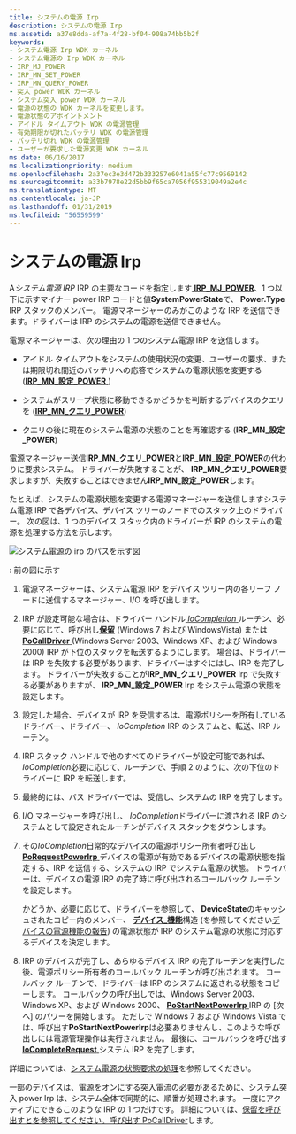 ```yaml
---
title: システムの電源 Irp
description: システムの電源 Irp
ms.assetid: a37e8dda-af7a-4f28-bf04-908a74bb5b2f
keywords:
- システム電源 Irp WDK カーネル
- システム電源の Irp WDK カーネル
- IRP_MJ_POWER
- IRP_MN_SET_POWER
- IRP_MN_QUERY_POWER
- 突入 power WDK カーネル
- システム突入 power WDK カーネル
- 電源の状態の WDK カーネルを変更します。
- 電源状態のアポイントメント
- アイドル タイムアウト WDK の電源管理
- 有効期限が切れたバッテリ WDK の電源管理
- バッテリ切れ WDK の電源管理
- ユーザーが要求した電源変更 WDK カーネル
ms.date: 06/16/2017
ms.localizationpriority: medium
ms.openlocfilehash: 2a37ec3e3d472b333257e6041a55fc77c9569142
ms.sourcegitcommit: a33b7978e22d5bb9f65ca7056f955319049a2e4c
ms.translationtype: MT
ms.contentlocale: ja-JP
ms.lasthandoff: 01/31/2019
ms.locfileid: "56559599"
---
```

# <a name="power-irps-for-the-system"></a>システムの電源 Irp





A*システム電源 IRP* IRP の主要なコードを指定します[ **IRP\_MJ\_POWER**](https://msdn.microsoft.com/library/windows/hardware/ff550784)、1 つ以下に示すマイナー power IRP コードと値**SystemPowerState**で、 **Power.Type** IRP スタックのメンバー。 電源マネージャーのみがこのような IRP を送信できます。ドライバーは IRP のシステムの電源を送信できません。

電源マネージャーは、次の理由の 1 つのシステム電源 IRP を送信します。

-   アイドル タイムアウトをシステムの使用状況の変更、ユーザーの要求、または期限切れ間近のバッテリへの応答でシステムの電源状態を変更する ([**IRP\_MN\_設定\_POWER** ](https://msdn.microsoft.com/library/windows/hardware/ff551744))

-   システムがスリープ状態に移動できるかどうかを判断するデバイスのクエリを ([**IRP\_MN\_クエリ\_POWER**](https://msdn.microsoft.com/library/windows/hardware/ff551699))

-   クエリの後に現在のシステム電源の状態のことを再確認する (**IRP\_MN\_設定\_POWER**)

電源マネージャー送信**IRP\_MN\_クエリ\_POWER**と**IRP\_MN\_設定\_POWER**の代わりに要求システム。 ドライバーが失敗することが、 **IRP\_MN\_クエリ\_POWER**要求しますが、失敗することはできません**IRP\_MN\_設定\_POWER**します。

たとえば、システムの電源状態を変更する電源マネージャーを送信しますシステム電源 IRP で各デバイス、デバイス ツリーのノードでのスタック上のドライバー。 次の図は、1 つのデバイス スタック内のドライバーが IRP のシステムの電源を処理する方法を示します。

![システム電源の irp のパスを示す図](images/s2dirp.png)

: 前の図に示す

1.  電源マネージャーは、システム電源 IRP をデバイス ツリー内の各リーフ ノードに送信するマネージャー、I/O を呼び出します。

2.  IRP が設定可能な場合は、ドライバー ハンドル[ *IoCompletion* ](https://msdn.microsoft.com/library/windows/hardware/ff548354)ルーチン、必要に応じて、呼び出し[**保留**](https://msdn.microsoft.com/library/windows/hardware/ff548336) (Windows 7 および WindowsVista) または[ **PoCallDriver** ](https://msdn.microsoft.com/library/windows/hardware/ff559654) (Windows Server 2003、Windows XP、および Windows 2000) IRP が下位のスタックを転送するようにします。 場合は、ドライバーは IRP を失敗する必要があります、ドライバーはすぐにはし、IRP を完了します。 ドライバーが失敗することが**IRP\_MN\_クエリ\_POWER** Irp で失敗する必要がありますが、 **IRP\_MN\_設定\_POWER** Irp をシステム電源の状態を設定します。

3.  設定した場合、デバイスが IRP を受信するは、電源ポリシーを所有しているドライバー、ドライバー、 *IoCompletion* IRP のシステムと、転送、IRP ルーチン。

4.  IRP スタック ハンドルで他のすべてのドライバーが設定可能であれば、 *IoCompletion*必要に応じて、ルーチンで、手順 2 のように、次の下位のドライバーに IRP を転送します。

5.  最終的には、バス ドライバーでは、受信し、システムの IRP を完了します。

6.  I/O マネージャーを呼び出し、 *IoCompletion*ドライバーに渡される IRP のシステムとして設定されたルーチンがデバイス スタックをダウンします。

7.  その*IoCompletion*日常的なデバイスの電源ポリシー所有者呼び出し[ **PoRequestPowerIrp** ](https://msdn.microsoft.com/library/windows/hardware/ff559734)デバイスの電源が有効であるデバイスの電源状態を指定する、IRP を送信する、システムの IRP でシステム電源の状態。 ドライバーは、デバイスの電源 IRP の完了時に呼び出されるコールバック ルーチンを設定します。

    かどうか、必要に応じて、ドライバーを参照して、 **DeviceState**のキャッシュされたコピー内のメンバー、 [**デバイス\_機能**](https://msdn.microsoft.com/library/windows/hardware/ff543095)構造 (を参照してください[デバイスの電源機能の報告](reporting-device-power-capabilities.md)) の電源状態が IRP のシステム電源の状態に対応するデバイスを決定します。

8.  IRP のデバイスが完了し、あらゆるデバイス IRP の完了ルーチンを実行した後、電源ポリシー所有者のコールバック ルーチンが呼び出されます。 コールバック ルーチンで、ドライバーは IRP のシステムに返される状態をコピーします。 コールバックの呼び出しでは、Windows Server 2003、Windows XP、および Windows 2000、 [ **PoStartNextPowerIrp** ](https://msdn.microsoft.com/library/windows/hardware/ff559776) IRP の [次へ] のパワーを開始します。 ただしで Windows 7 および Windows Vista では、呼び出す**PoStartNextPowerIrp**は必要ありませんし、このような呼び出しには電源管理操作は実行されません。 最後に、コールバックを呼び出す[ **IoCompleteRequest** ](https://msdn.microsoft.com/library/windows/hardware/ff548343)システム IRP を完了します。

詳細については、[システム電源の状態要求の処理](handling-system-power-state-requests.md)を参照してください。

一部のデバイスは、電源をオンにする突入電流の必要があるために、システム突入 power Irp は、システム全体で同期的に、順番が処理されます。 一度にアクティブにできるこのような IRP の 1 つだけです。 詳細については、[保留を呼び出すとを参照してください。呼び出す PoCallDriver](calling-iocalldriver-versus-calling-pocalldriver.md)します。

 

 




